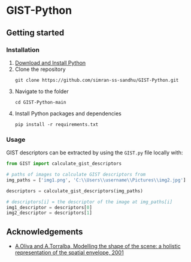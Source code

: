 # GIST-Python

## Getting started

### Installation
1. [Download and Install Python](https://www.python.org/downloads/)
2. Clone the repository
    ```
   git clone https://github.com/simran-ss-sandhu/GIST-Python.git
   ```
3. Navigate to the folder
    ```
   cd GIST-Python-main
   ```
4. Install Python packages and dependencies
    ```
   pip install -r requirements.txt
   ```

### Usage
GIST descriptors can be extracted by using the `GIST.py` file locally with:
```python 
from GIST import calculate_gist_descriptors

# paths of images to calculate GIST descriptors from
img_paths = ['img1.png', 'C:\\Users\\username\\Pictures\\img2.jpg']

descriptors = calculate_gist_descriptors(img_paths)

# descriptors[i] = the descriptor of the image at img_paths[i]
img1_descriptor = descriptors[0]
img2_descriptor = descriptors[1]
```

## Acknowledgements
- [A.Oliva and A.Torralba, Modelling the shape of the scene: a holistic representation of the spatial envelope, 2001](http://people.csail.mit.edu/torralba/code/spatialenvelope/)